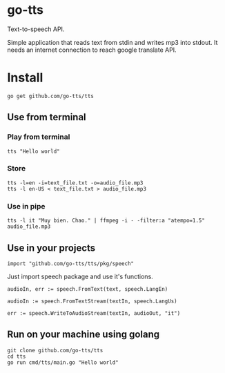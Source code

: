 # go-tts
Text-to-speech API. 

Simple application that reads text from stdin and writes mp3 into stdout. It needs an internet connection to reach google translate API.

<h1>Install</h1>

```
go get github.com/go-tts/tts
```

<h2>Use from terminal</h2>

<h3>Play from terminal</h3>

```
tts "Hello world"
```

<h3>Store</h3>

```
tts -l=en -i=text_file.txt -o=audio_file.mp3
tts -l en-US < text_file.txt > audio_file.mp3
```

<h3>Use in pipe</h3>

```
tts -l it "Muy bien. Chao." | ffmpeg -i - -filter:a "atempo=1.5" audio_file.mp3
```

<h2>Use in your projects</h2>

```
import "github.com/go-tts/tts/pkg/speech"
```

Just import speech package and use it's functions.

```
audioIn, err := speech.FromText(text, speech.LangEn)
```
```
audioIn := speech.FromTextStream(textIn, speech.LangUs)
```
```
err := speech.WriteToAudioStream(textIn, audioOut, "it")
```

<h2>Run on your machine using golang</h2>

```
git clone github.com/go-tts/tts
cd tts
go run cmd/tts/main.go "Hello world"
```